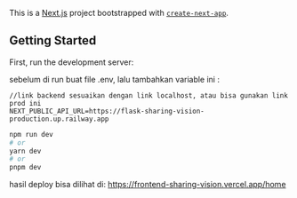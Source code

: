 This is a [Next.js](https://nextjs.org/) project bootstrapped with [`create-next-app`](https://github.com/vercel/next.js/tree/canary/packages/create-next-app).

## Getting Started

First, run the development server:

sebelum di run buat file .env, lalu tambahkan variable ini :

```code
//link backend sesuaikan dengan link localhost, atau bisa gunakan link prod ini
NEXT_PUBLIC_API_URL=https://flask-sharing-vision-production.up.railway.app

```

```bash
npm run dev
# or
yarn dev
# or
pnpm dev
```

hasil deploy bisa dilihat di: https://frontend-sharing-vision.vercel.app/home
